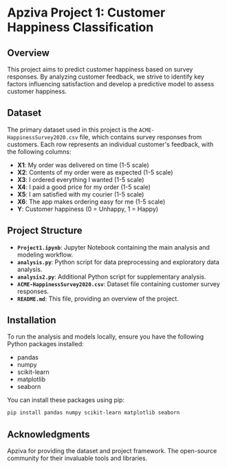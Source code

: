 # Apziva Project 1: Customer Happiness Classification

## Overview

This project aims to predict customer happiness based on survey responses. By analyzing customer feedback, we strive to identify key factors influencing satisfaction and develop a predictive model to assess customer happiness.

## Dataset

The primary dataset used in this project is the `ACME-HappinessSurvey2020.csv` file, which contains survey responses from customers. Each row represents an individual customer's feedback, with the following columns:

- **X1**: My order was delivered on time (1-5 scale)
- **X2**: Contents of my order were as expected (1-5 scale)
- **X3**: I ordered everything I wanted (1-5 scale)
- **X4**: I paid a good price for my order (1-5 scale)
- **X5**: I am satisfied with my courier (1-5 scale)
- **X6**: The app makes ordering easy for me (1-5 scale)
- **Y**: Customer happiness (0 = Unhappy, 1 = Happy)

## Project Structure

- **`Project1.ipynb`**: Jupyter Notebook containing the main analysis and modeling workflow.
- **`analysis.py`**: Python script for data preprocessing and exploratory data analysis.
- **`analysis2.py`**: Additional Python script for supplementary analysis.
- **`ACME-HappinessSurvey2020.csv`**: Dataset file containing customer survey responses.
- **`README.md`**: This file, providing an overview of the project.

## Installation

To run the analysis and models locally, ensure you have the following Python packages installed:

- pandas
- numpy
- scikit-learn
- matplotlib
- seaborn

You can install these packages using pip:

```bash
pip install pandas numpy scikit-learn matplotlib seaborn
```

## Acknowledgments

Apziva for providing the dataset and project framework.​ The open-source community for their invaluable tools and libraries.​
